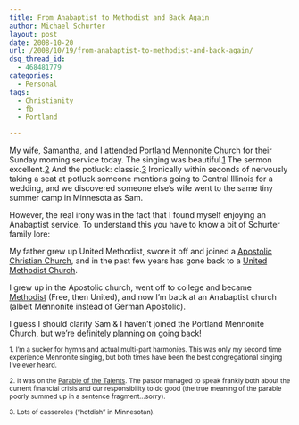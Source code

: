 ```yaml
---
title: From Anabaptist to Methodist and Back Again
author: Michael Schurter
layout: post
date: 2008-10-20
url: /2008/10/19/from-anabaptist-to-methodist-and-back-again/
dsq_thread_id:
  - 468481779
categories:
  - Personal
tags:
  - Christianity
  - fb
  - Portland

---
```

My wife, Samantha, and I attended [Portland Mennonite Church][1] for their Sunday morning service today. The singing was beautiful.[1] The sermon excellent.[2] And the potluck: classic.[3] Ironically within seconds of nervously taking a seat at potluck someone mentions going to Central Illinois for a wedding, and we discovered someone else&#8217;s wife went to the same tiny summer camp in Minnesota as Sam.

However, the real irony was in the fact that I found myself enjoying an Anabaptist service. To understand this you have to know a bit of Schurter family lore:

My father grew up United Methodist, swore it off and joined a [Apostolic Christian Church][2], and in the past few years has gone back to a [United Methodist Church][3].

I grew up in the Apostolic church, went off to college and became [Methodist][4] (Free, then United), and now I&#8217;m back at an Anabaptist church (albeit Mennonite instead of German Apostolic).

I guess I should clarify Sam & I haven&#8217;t joined the Portland Mennonite Church, but we&#8217;re definitely planning on going back!

<small>1. I&#8217;m a sucker for hymns and actual multi-part harmonies. This was only my second time experience Mennonite singing, but both times have been the best congregational singing I&#8217;ve ever heard.</small>

<small>2. It was on the <a href="http://en.wikipedia.org/wiki/Parable_of_the_Talents">Parable of the Talents</a>. The pastor managed to speak frankly both about the current financial crisis and our responsibility to do good (the true meaning of the parable poorly summed up in a sentence fragment&#8230;sorry).</small>

<small>3. Lots of casseroles (&#8220;hotdish&#8221; in Minnesotan).</small>

 [1]: http://www.portlandmennonite.org/
 [2]: http://en.wikipedia.org/wiki/Apostolic_Christian_Church
 [3]: http://fumcpeoria.org/
 [4]: http://en.wikipedia.org/wiki/Protestantism#Movements_within_Protestantism